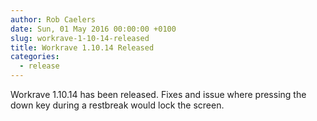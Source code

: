 ```yaml
---
author: Rob Caelers
date: Sun, 01 May 2016 00:00:00 +0100
slug: workrave-1-10-14-released
title: Workrave 1.10.14 Released
categories:
  - release
---
```

Workrave 1.10.14 has been released. Fixes and issue where pressing the down key during a restbreak would lock the screen.
